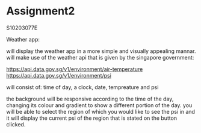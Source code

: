 # Assignment2
S10203077E

Weather app:

will display the weather app in a more simple and visually appealing mannar.
will make use of the weather api that is given by the singapore government:

https://api.data.gov.sg/v1/environment/air-temperature
https://api.data.gov.sg/v1/environment/psi


will consist of:
time of day,
a clock,
date,
tempreature and
psi

the background will be responsive according to the time of the day, changing its colour and gradient to show a different portion of the day.
you will be able to select the region of which you would like to see the psi in and it will display the current psi of the region that is stated on the button clicked.